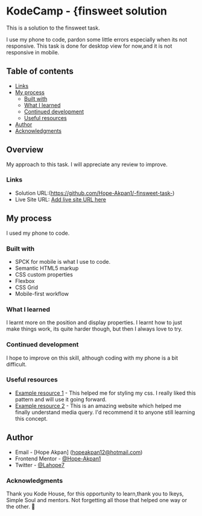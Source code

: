 # KodeCamp - {finsweet solution

This is a solution to the finsweet task.

I use my phone to code, pardon some little errors especially when its not responsive. This task is done for desktop view for now,and it is not responsive in mobile.

## Table of contents

  - [Links](#links)
- [My process](#my-process)
  - [Built with](#built-with)
  - [What I learned](#what-i-learned)
  - [Continued development](#continued-development)
  - [Useful resources](#useful-resources)
- [Author](#author)
- [Acknowledgments](#acknowledgments)


## Overview
My approach to this task.
I will appreciate any review to improve.


### Links

- Solution URL:(https://github.com/Hope-Akpan1/-finsweet-task-)
- Live Site URL: [Add live site URL here](https://your-live-site-url.com)

## My process
I used my phone to code.

### Built with
- SPCK for mobile is what I use to code.
- Semantic HTML5 markup
- CSS custom properties
- Flexbox
- CSS Grid
- Mobile-first workflow



### What I learned


I learnt more on the position and display properties.
I learnt how to just make things work, its quite harder though, but then I always love to try.



### Continued development
I hope to improve on this skill, although coding with my phone is a bit difficult.



### Useful resources

- [Example resource 1](https://developer.mozilla.org/en-US/) - This helped me for styling my css. I really liked this pattern and will use it going forward.
- [Example resource 2](https://www.w3schools.com/) - This is an amazing website which helped me finally understand media query. I'd recommend it to anyone still learning this concept.


## Author

- Email - [Hope Akpan] (hopeakpan12@hotmail.com)
- Frontend Mentor - [@Hope-Akpan1](https://www.frontendmentor.io/profile/Hope-Akpan1)
- Twitter - [@Lahope7](https://www.twitter.com/Lahope7)


### Acknowledgments

Thank you Kode House, for this opportunity to learn,thank you to Ikeys, Simple Soul and mentors. Not forgetting all those that helped one way or the other. 🙏

